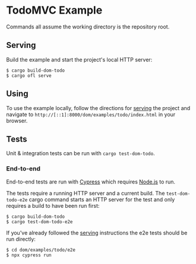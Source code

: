 # TodoMVC Example

Commands all assume the working directory is the repository root.

## Serving

Build the example and start the project's local HTTP server:

```
$ cargo build-dom-todo
$ cargo ofl serve
```

## Using

To use the example locally, follow the directions for [serving](#serving) the project and
navigate to `http://[::1]:8000/dom/examples/todo/index.html` in your browser.

## Tests

Unit & integration tests can be run with `cargo test-dom-todo`.

### End-to-end

End-to-end tests are run with [Cypress](https://cypress.io) which requires
[Node.js](https://nodejs.org) to run.

The tests require a running HTTP server and a current build. The `test-dom-todo-e2e` cargo command
starts an HTTP server for the test and only requires a build to have been run first:

```
$ cargo build-dom-todo
$ cargo test-dom-todo-e2e
```

If you've already followed the [serving](#serving) instructions the e2e tests should be run
directly:

```
$ cd dom/examples/todo/e2e
$ npx cypress run
```
